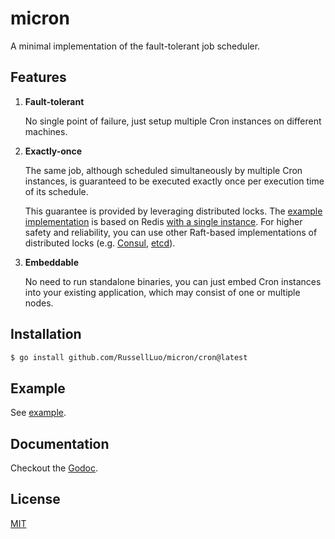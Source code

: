 # micron

A minimal implementation of the fault-tolerant job scheduler.


## Features

1. **Fault-tolerant**

    No single point of failure, just setup multiple Cron instances on different machines.

2. **Exactly-once**

    The same job, although scheduled simultaneously by multiple Cron instances, is guaranteed to be executed exactly once per execution time of its schedule.

    This guarantee is provided by leveraging distributed locks. The [example implementation](example/redislocker.go) is based on Redis [with a single instance][1]. For higher safety and reliability, you can use other Raft-based implementations of distributed locks (e.g. [Consul][2], [etcd][3]).

3. **Embeddable**

    No need to run standalone binaries, you can just embed Cron instances into your existing application, which may consist of one or multiple nodes.


## Installation

```bash
$ go install github.com/RussellLuo/micron/cron@latest
```


## Example

See [example](example).


## Documentation

Checkout the [Godoc][4].


## License

[MIT](LICENSE)


[1]: https://redis.io/topics/distlock#correct-implementation-with-a-single-instance
[2]: https://www.consul.io/
[3]: https://etcd.io/
[4]: https://pkg.go.dev/mod/github.com/RussellLuo/micron
